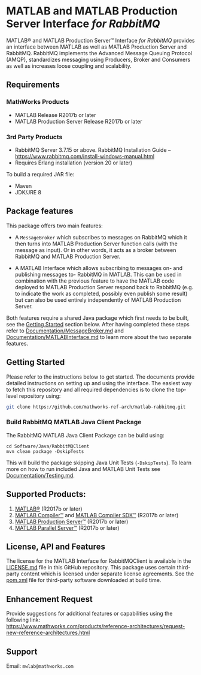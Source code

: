 # MATLAB and MATLAB Production Server Interface *for RabbitMQ*
MATLAB&reg; and MATLAB Production Server&trade; Interface *for RabbitMQ*
provides an interface between MATLAB as well as MATLAB Production Server and
RabbitMQ. RabbitMQ implements the Advanced Message Queuing Protocol (AMQP),
standardizes messaging using Producers, Broker and Consumers as well as
increases loose coupling and scalability. 

## Requirements

### MathWorks Products
* MATLAB Release R2017b or later
* MATLAB Production Server Release R2017b or later

### 3rd Party Products
* RabbitMQ Server 3.7.15 or above. RabbitMQ Installation Guide –
  https://www.rabbitmq.com/install-windows-manual.html
* Requires Erlang installation (version 20 or later) 

To build a required JAR file:

* Maven
* JDK/JRE 8

## Package features
This package offers two main features:

* A `MessageBroker` which subscribes to messages on RabbitMQ which it then turns
  into MATLAB Production Server function calls (with the message as input). Or
  in other words, it acts as a broker between RabbitMQ and MATLAB Production
  Server.

* A MATLAB Interface which allows subscribing to messages on- and publishing
  messages to- RabbitMQ in MATLAB. This can be used in combination with the
  previous feature to have the MATLAB code deployed to MATLAB Production Server
  respond back to RabbitMQ (e.g. to indicate the work as completed, possibly
  even publish some result) but can also be used entirely independently of
  MATLAB Production Server.

Both features require a shared Java package which first needs to be built, see
the [Getting Started](#getting-started) section below. After having completed
these steps refer to
[Documentation/MessageBroker.md](Documentation/MessageBroker.md) and
[Documentation/MATLABInterface.md](Documentation/MATLABInterface.md) to learn
more about the two separate features.

## Getting Started

Please refer to the instructions below to get started. The documents provide
detailed instructions on setting up and using the interface. The easiest way to
fetch this repository and all required dependencies is to clone the top-level
repository using:

```bash
git clone https://github.com/mathworks-ref-arch/matlab-rabbitmq.git
```

### Build RabbitMQ MATLAB Java Client Package

The RabbitMQ MATLAB Java Client Package can be build using:

```
cd Software/Java/RabbitMQClient 
mvn clean package -DskipTests
```

This will build the package skipping Java Unit Tests (`-DskipTests`). To
learn more on how to run included Java and MATLAB Unit Tests see 
[Documentation/Testing.md](Documentation/Testing.md).


## Supported Products:
1. [MATLAB&reg;](https://www.mathworks.com/products/matlab.html) (R2017b or
   later)
2. [MATLAB Compiler™](https://www.mathworks.com/products/compiler.html) and
   [MATLAB Compiler
   SDK™](https://www.mathworks.com/products/matlab-compiler-sdk.html) (R2017b or
   later)
3. [MATLAB Production
   Server™](https://www.mathworks.com/products/matlab-production-server.html)
   (R2017b or later)
4. [MATLAB Parallel Server™](https://www.mathworks.com/products/distriben.html)
   (R2017b or later)

## License, API and Features
The license for the MATLAB Interface for RabbitMQClient is available in the
[LICENSE.md](LICENSE.md) file in this GitHub repository. This package uses
certain third-party content which is licensed under separate license agreements.
See the [pom.xml](Software/Java/pom.xml) file for third-party software
downloaded at build time.

## Enhancement Request
Provide suggestions for additional features or capabilities using the following
link:   
https://www.mathworks.com/products/reference-architectures/request-new-reference-architectures.html

## Support
Email: `mwlab@mathworks.com`    

[//]: #  (Copyright 2019-2022 The MathWorks, Inc.)

